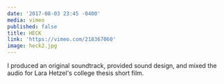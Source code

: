 ```yaml
---
date: '2017-08-03 23:45 -0400'
media: vimeo
published: false
title: HECK
link: 'https://vimeo.com/218367060'
image: heck2.jpg
---
```

I produced an original soundtrack, provided sound design, and mixed the audio for Lara Hetzel's college thesis short film.

